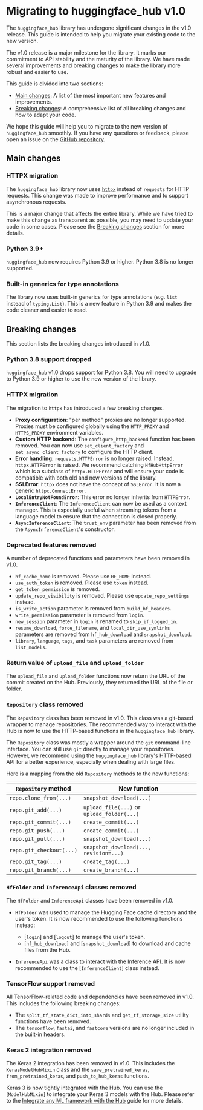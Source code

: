# Migrating to huggingface_hub v1.0

The `huggingface_hub` library has undergone significant changes in the v1.0 release. This guide is intended to help you migrate your existing code to the new version.

The v1.0 release is a major milestone for the library. It marks our commitment to API stability and the maturity of the library. We have made several improvements and breaking changes to make the library more robust and easier to use.

This guide is divided into two sections:
- [Main changes](#main-changes): A list of the most important new features and improvements.
- [Breaking changes](#breaking-changes): A comprehensive list of all breaking changes and how to adapt your code.

We hope this guide will help you to migrate to the new version of `huggingface_hub` smoothly. If you have any questions or feedback, please open an issue on the [GitHub repository](https://github.com/huggingface/huggingface_hub/issues).

## Main changes

### HTTPX migration

The `huggingface_hub` library now uses [`httpx`](https://www.python-httpx.org/) instead of `requests` for HTTP requests. This change was made to improve performance and to support asynchronous requests.

This is a major change that affects the entire library. While we have tried to make this change as transparent as possible, you may need to update your code in some cases. Please see the [Breaking changes](#breaking-changes) section for more details.

### Python 3.9+

`huggingface_hub` now requires Python 3.9 or higher. Python 3.8 is no longer supported.

### Built-in generics for type annotations

The library now uses built-in generics for type annotations (e.g. `list` instead of `typing.List`). This is a new feature in Python 3.9 and makes the code cleaner and easier to read.

## Breaking changes

This section lists the breaking changes introduced in v1.0.

### Python 3.8 support dropped

`huggingface_hub` v1.0 drops support for Python 3.8. You will need to upgrade to Python 3.9 or higher to use the new version of the library.

### HTTPX migration

The migration to `httpx` has introduced a few breaking changes.

- **Proxy configuration**: "per method" proxies are no longer supported. Proxies must be configured globally using the `HTTP_PROXY` and `HTTPS_PROXY` environment variables.
- **Custom HTTP backend**: The `configure_http_backend` function has been removed. You can now use `set_client_factory` and `set_async_client_factory` to configure the HTTP client.
- **Error handling**: `requests.HTTPError` is no longer raised. Instead, `httpx.HTTPError` is raised. We recommend catching `HfHubHttpError` which is a subclass of `httpx.HTTPError` and will ensure your code is compatible with both old and new versions of the library.
- **SSLError**: `httpx` does not have the concept of `SSLError`. It is now a generic `httpx.ConnectError`.
- **`LocalEntryNotFoundError`**: This error no longer inherits from `HTTPError`.
- **`InferenceClient`**: The `InferenceClient` can now be used as a context manager. This is especially useful when streaming tokens from a language model to ensure that the connection is closed properly.
- **`AsyncInferenceClient`**: The `trust_env` parameter has been removed from the `AsyncInferenceClient`'s constructor.

### Deprecated features removed

A number of deprecated functions and parameters have been removed in v1.0.

- `hf_cache_home` is removed. Please use `HF_HOME` instead.
- `use_auth_token` is removed. Please use `token` instead.
- `get_token_permission` is removed.
- `update_repo_visibility` is removed. Please use `update_repo_settings` instead.
- `is_write_action` parameter is removed from `build_hf_headers`.
- `write_permission` parameter is removed from `login`.
- `new_session` parameter in `login` is renamed to `skip_if_logged_in`.
- `resume_download`, `force_filename`, and `local_dir_use_symlinks` parameters are removed from `hf_hub_download` and `snapshot_download`.
- `library`, `language`, `tags`, and `task` parameters are removed from `list_models`.

### Return value of `upload_file` and `upload_folder`

The `upload_file` and `upload_folder` functions now return the URL of the commit created on the Hub. Previously, they returned the URL of the file or folder.

### `Repository` class removed

The `Repository` class has been removed in v1.0. This class was a git-based wrapper to manage repositories. The recommended way to interact with the Hub is now to use the HTTP-based functions in the `huggingface_hub` library.

The `Repository` class was mostly a wrapper around the `git` command-line interface. You can still use `git` directly to manage your repositories. However, we recommend using the `huggingface_hub` library's HTTP-based API for a better experience, especially when dealing with large files.

Here is a mapping from the old `Repository` methods to the new functions:

| `Repository` method | New function |
| --- | --- |
| `repo.clone_from(...)` | `snapshot_download(...)` |
| `repo.git_add(...)` | `upload_file(...)` or `upload_folder(...)` |
| `repo.git_commit(...)` | `create_commit(...)` |
| `repo.git_push(...)` | `create_commit(...)` |
| `repo.git_pull(...)` | `snapshot_download(...)` |
| `repo.git_checkout(...)` | `snapshot_download(..., revision=...)` |
| `repo.git_tag(...)` | `create_tag(...)` |
| `repo.git_branch(...)` | `create_branch(...)` |

### `HfFolder` and `InferenceApi` classes removed

The `HfFolder` and `InferenceApi` classes have been removed in v1.0.

- `HfFolder` was used to manage the Hugging Face cache directory and the user's token. It is now recommended to use the following functions instead:
  - [`login`] and [`logout`] to manage the user's token.
  - [`hf_hub_download`] and [`snapshot_download`] to download and cache files from the Hub.

- `InferenceApi` was a class to interact with the Inference API. It is now recommended to use the [`InferenceClient`] class instead.

### TensorFlow support removed

All TensorFlow-related code and dependencies have been removed in v1.0. This includes the following breaking changes:

- The `split_tf_state_dict_into_shards` and `get_tf_storage_size` utility functions have been removed.
- The `tensorflow`, `fastai`, and `fastcore` versions are no longer included in the built-in headers.

### Keras 2 integration removed

The Keras 2 integration has been removed in v1.0. This includes the `KerasModelHubMixin` class and the `save_pretrained_keras`, `from_pretrained_keras`, and `push_to_hub_keras` functions.

Keras 3 is now tightly integrated with the Hub. You can use the [`ModelHubMixin`] to integrate your Keras 3 models with the Hub. Please refer to the [Integrate any ML framework with the Hub](./integrations.md) guide for more details.
